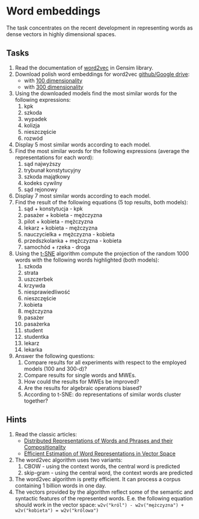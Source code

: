 # Word embeddings

The task concentrates on the recent development in representing words as dense vectors in highly dimensional spaces.

## Tasks

1. Read the documentation of [word2vec](https://radimrehurek.com/gensim/models/word2vec.html) in Gensim library.
1. Download polish word embeddings for word2vec [github/Google drive](https://github.com/sdadas/polish-nlp-resources):
   * with [100 dimensionality](https://github.com/sdadas/polish-nlp-resources/releases/download/v1.0/word2vec.zip)
   * with [300 dimensionality](https://witedupl-my.sharepoint.com/:u:/g/personal/dadass_wit_edu_pl/EbNa5QXEYU5Jnbmq8gIK72YBRiQPybNBytVh2TaUCckyJQ?e=8Qa3vs)
1. Using the downloaded models find the most similar words for the following expressions:
   1. kpk
   1. szkoda
   1. wypadek
   1. kolizja
   1. nieszczęście
   1. rozwód
1. Display 5 most similar words according to each model.
1. Find the most similar words for the following expressions (average the representations for each word):
   1. sąd najwyższy
   1. trybunał konstytucyjny
   1. szkoda majątkowy
   1. kodeks cywilny
   1. sąd rejonowy
1. Display 7 most similar words according to each model.
1. Find the result of the following equations (5 top results, both models):
    1. sąd + konstytucja - kpk
    1. pasażer + kobieta - mężczyzna
    1. pilot + kobieta - mężczyzna
    1. lekarz + kobieta - mężczyzna
    1. nauczycielka + mężczyzna - kobieta
    1. przedszkolanka + mężczyzna - kobieta
    1. samochód + rzeka - droga
1. Using the [t-SNE](http://scikit-learn.org/stable/modules/generated/sklearn.manifold.TSNE.html) 
   algorithm compute the projection of the random 1000 words with the following words highlighted
   (both models):
   1. szkoda
   1. strata
   1. uszczerbek
   1. krzywda
   1. niesprawiedliwość
   1. nieszczęście
   1. kobieta
   1. mężczyzna
   1. pasażer
   1. pasażerka
   1. student
   1. studentka
   1. lekarz
   1. lekarka
1. Answer the following questions:
   1. Compare results for all experiments with respect to the employed models (100 and 300-d)?
   1. Compare results for single words and MWEs.
   1. How could the results for MWEs be improved?
   1. Are the results for algebraic operations biased?
   1. According to t-SNE: do representations of similar words cluster together?

## Hints

1. Read the classic articles:
   * [Distributed Representations of Words and Phrases and their Compositionality](http://papers.nips.cc/paper/5021-distributed-representations-of-words-andphrases)
   * [Efficient Estimation of Word Representations in Vector Space](https://arxiv.org/abs/1301.3781)
1. The word2vec algorithm uses two variants:
   1. CBOW - using the context words, the central word is predicted
   1. skip-gram - using the central word, the context words are predicted
1. The word2vec algorithm is pretty efficient. It can process a corpus containing 1 billion words in one day.
1. The vectors provided by the algorithm reflect some of the semantic and syntactic features of the represented
   words. E.e. the following equation should work in the vector space:
   `w2v("król") - w2v("mężczyzna") + w2v("kobieta") = w2v("królowa")`
